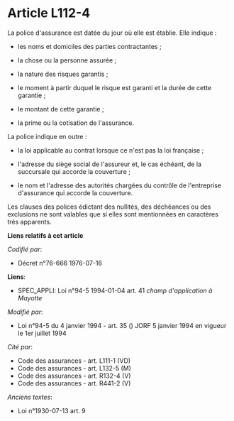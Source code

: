 # Article L112-4

La police d'assurance est datée du jour où elle est établie. Elle indique :

- les noms et domiciles des parties contractantes ;

- la chose ou la personne assurée ;

- la nature des risques garantis ;

- le moment à partir duquel le risque est garanti et la durée de cette garantie ;

- le montant de cette garantie ;

- la prime ou la cotisation de l'assurance.

La police indique en outre :

- la loi applicable au contrat lorsque ce n'est pas la loi française ;

- l'adresse du siège social de l'assureur et, le cas échéant, de la succursale qui accorde la couverture ;

- le nom et l'adresse des autorités chargées du contrôle de l'entreprise d'assurance qui accorde la couverture.

Les clauses des polices édictant des nullités, des déchéances ou des exclusions ne sont valables que si elles sont
mentionnées en caractères très apparents.

**Liens relatifs à cet article**

_Codifié par_:

  - Décret n°76-666 1976-07-16

**Liens**:

  - SPEC_APPLI: Loi n°94-5 1994-01-04 art. 41 *champ d'application à Mayotte*

_Modifié par_:

  - Loi n°94-5 du 4 janvier 1994 - art. 35 () JORF 5 janvier 1994 en vigueur le 1er juillet 1994

_Cité par_:

  - Code des assurances - art. L111-1 (VD)
  - Code des assurances - art. L132-5 (M)
  - Code des assurances - art. R132-4 (V)
  - Code des assurances - art. R441-2 (V)

_Anciens textes_:

  - Loi n°1930-07-13 art. 9

